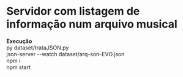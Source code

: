 # Servidor com listagem de informação num arquivo musical
  
**Execução**  
py dataset/trataJSON.py  
json-server --watch dataset/arq-son-EVO.json  
npm i  
npm start  
